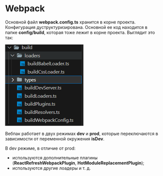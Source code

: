 # Webpack

Основной файл **webpack.config.ts** хранится в корне проекта. Конфигурация дуструктуризирована.
Основной ее код находится в папке **config/build**, которая тоже лежит в корне проекта. 
Выглядит это так:

![Import webpack-config screenshot](../../public/webpack-config.png)

Вебпак работает в двух режимах **dev** и **prod**, которые переключаются в зависимости от переменной окружения **isDev**.

В dev режиме, в отличие от prod:
* используются дополнительные плагины (**ReactRefreshWebpackPlugin**, **HotModuleReplacementPlugin**);
* используются другие лоадеры и т. д.